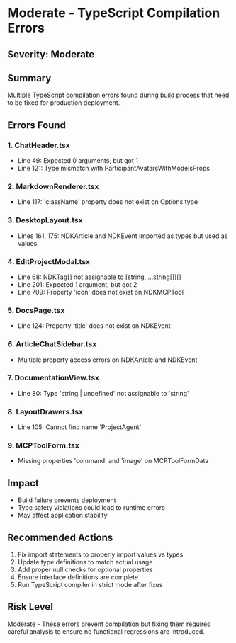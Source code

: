 # Moderate - TypeScript Compilation Errors

## Severity: Moderate

## Summary
Multiple TypeScript compilation errors found during build process that need to be fixed for production deployment.

## Errors Found

### 1. ChatHeader.tsx
- Line 49: Expected 0 arguments, but got 1
- Line 121: Type mismatch with ParticipantAvatarsWithModelsProps

### 2. MarkdownRenderer.tsx
- Line 117: 'className' property does not exist on Options type

### 3. DesktopLayout.tsx
- Lines 161, 175: NDKArticle and NDKEvent imported as types but used as values

### 4. EditProjectModal.tsx
- Line 68: NDKTag[] not assignable to [string, ...string[]][]
- Line 201: Expected 1 argument, but got 2
- Line 709: Property 'icon' does not exist on NDKMCPTool

### 5. DocsPage.tsx
- Line 124: Property 'title' does not exist on NDKEvent

### 6. ArticleChatSidebar.tsx
- Multiple property access errors on NDKArticle and NDKEvent

### 7. DocumentationView.tsx
- Line 80: Type 'string | undefined' not assignable to 'string'

### 8. LayoutDrawers.tsx
- Line 105: Cannot find name 'ProjectAgent'

### 9. MCPToolForm.tsx
- Missing properties 'command' and 'image' on MCPToolFormData

## Impact
- Build failure prevents deployment
- Type safety violations could lead to runtime errors
- May affect application stability

## Recommended Actions
1. Fix import statements to properly import values vs types
2. Update type definitions to match actual usage
3. Add proper null checks for optional properties
4. Ensure interface definitions are complete
5. Run TypeScript compiler in strict mode after fixes

## Risk Level
Moderate - These errors prevent compilation but fixing them requires careful analysis to ensure no functional regressions are introduced.